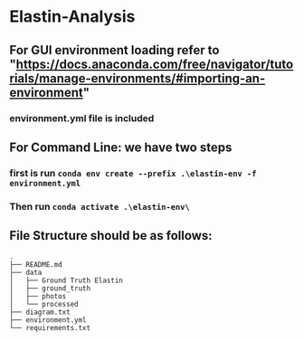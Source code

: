 # Elastin-Analysis

## For GUI environment loading refer to "https://docs.anaconda.com/free/navigator/tutorials/manage-environments/#importing-an-environment"

### environment.yml file is included

## For Command Line: we have two steps
### first is run `conda env create --prefix .\elastin-env -f environment.yml`
### Then run `conda activate .\elastin-env\`


## File Structure should be as follows:
```
.
├── README.md
├── data
│   ├── Ground Truth Elastin
│   ├── ground_truth
│   ├── photos
│   └── processed
├── diagram.txt
├── environment.yml
└── requirements.txt
```
